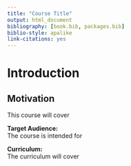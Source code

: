 ```yaml
---
title: "Course Title"
output: html_document
bibliography: [book.bib, packages.bib]
biblio-style: apalike
link-citations: yes
---
```


# Introduction 

## Motivation
This course will cover 

**Target Audience:**  
The course is intended for 

**Curriculum:**  
The curriculum will cover



